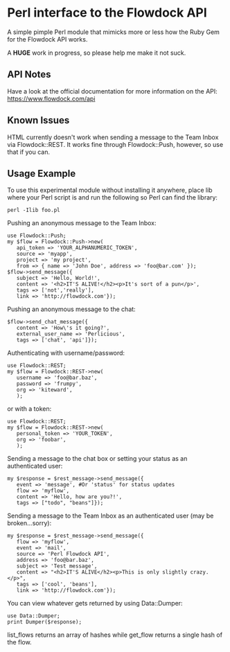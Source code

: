 Perl interface to the Flowdock API
==================================

A simple pimple Perl module that mimicks more or less how the Ruby Gem for the Flowdock API works.

A **HUGE** work in progress, so please help me make it not suck.

API Notes
---------
Have a look at the official documentation for more information on the API:
https://www.flowdock.com/api

Known Issues
------------
HTML currently doesn't work when sending a message to the Team Inbox via Flowdock::REST. It works fine through Flowdock::Push, however, so use that if you can.

Usage Example
----------------------

To use this experimental module without installing it anywhere, place lib where your Perl script is and run the following so Perl can find the library:

```
perl -Ilib foo.pl
```

Pushing an anonymous message to the Team Inbox:

```
use Flowdock::Push;
my $flow = Flowdock::Push->new(
   api_token => 'YOUR_ALPHANUMERIC_TOKEN',
   source => 'myapp',
   project => 'my project',
   from => { name => 'John Doe', address => 'foo@bar.com' });
$flow->send_message({
   subject => 'Hello, World!',
   content => '<h2>IT'S ALIVE!</h2><p>It's sort of a pun</p>',
   tags => ['not','really'],
   link => 'http://flowdock.com'});
```

Pushing an anonymous message to the chat:

```
$flow->send_chat_message({
   content => 'How\'s it going?',
   external_user_name => 'Perlicious',
   tags => ['chat', 'api']});
```

Authenticating with username/password:

```
use Flowdock::REST;
my $flow = Flowdock::REST->new(
   username => 'foo@bar.baz',
   password => 'frumpy',
   org => 'kiteward',
   );
```

or with a token:

```
use Flowdock::REST;
my $flow = Flowdock::REST->new(
   personal_token => 'YOUR_TOKEN',
   org => 'foobar',
   );
```

Sending a message to the chat box or setting your status as an authenticated user:

```
my $response = $rest_message->send_message({
   event => 'message', #Or 'status' for status updates
   flow => 'myflow',
   content => 'Hello, how are you?!',
   tags => ["todo", "beans"]});
```

Sending a message to the Team Inbox as an authenticated user (may be broken...sorry):

```
my $response = $rest_message->send_message({
   flow => 'myflow',
   event => 'mail',
   source => 'Perl Flowdock API',
   address => 'foo@bar.baz',
   subject => 'Test message',
   content => "<h2>IT'S ALIVE</h2><p>This is only slightly crazy.</p>",
   tags => ['cool', 'beans'],
   link => 'http://flowdock.com'});
```

You can view whatever gets returned by using Data::Dumper:

```
use Data::Dumper;
print Dumper($response);
```
list_flows returns an array of hashes while get_flow returns a single hash of the flow.